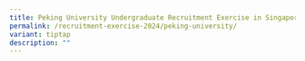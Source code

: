 ```yaml
---
title: Peking University Undergraduate Recruitment Exercise in Singapore for 2024
permalink: /recruitment-exercise-2024/peking-university/
variant: tiptap
description: ""
---
```

